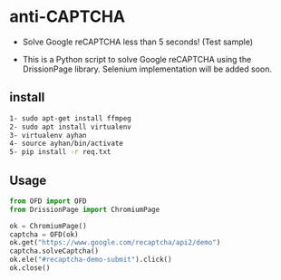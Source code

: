# anti-CAPTCHA

  - Solve Google reCAPTCHA less than 5 seconds! (Test sample)

  - This is a Python script to solve Google reCAPTCHA using the DrissionPage library. Selenium implementation will be added soon.


## install 
```bash
1- sudo apt-get install ffmpeg    
2- sudo apt install virtualenv                                                   
3- virtualenv ayhan
4- source ayhan/bin/activate   
5- pip install -r req.txt  
```

## Usage
```python
from OFD import OFD
from DrissionPage import ChromiumPage

ok = ChromiumPage()
captcha = OFD(ok)
ok.get("https://www.google.com/recaptcha/api2/demo")
captcha.solveCaptcha()
ok.ele("#recaptcha-demo-submit").click()
ok.close()
```
